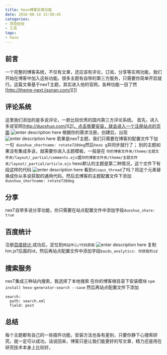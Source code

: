 ```yaml
---
title: hexo博客实用功能
date: 2016-08-14 15:50:45
categories:
- 项目经验
- 工具
tags: 
- hexo
---
```

## 前言
一个完整的博客系统，不仅有文章，还应该有评论，订阅，分享等实用功能，我们开始在博客中加入这些功能。很多主题有自带的第三方服务，只需要你简单开启就行。这篇文章基于nexT主题，其实进入他的官网，各种功能一目了然[http://theme-next.iissnan.com/][1]

## 评论系统
这里我们添加的是多说评论，一款比较优秀的国内第三方评论系统。
首先，进入多说官网[http://duoshuo.com/][2]，点击我要安装，就会进入一个注册站点的页面
![enter description here][3]
根据你的需求注册，创建后，出现
![enter description here][4]
若果是nexT主题，我们只需要在博客的配置文件下加一句` duoshuo_shortname: rotate720deg`然后`hexo g`并同步就行了；
别的主题如果没有集成多说，就需要你进入主题模板，一般是在
`你的博客文件夹/theme/主题文件夹/layout/_partial/comments.ejs`或`你的博客文件夹/theme/主题文件夹/layout/_partial/article.ejs`
hexo默认的主题是第二种情况，这个文件下有段这样的代码
![enter description here][5]
看到`disqus_thread`了吗？将这个元素替换成你从多说获取的通用代码，然后去博客的主题配置文件下添加` duoshuo_shortname: rotate720deg`

## 分享
nexT自带多说分享功能，你只需要在站点配置文件中添加字段`duoshuo_share: true`

## 百度统计
注册[百度统计][6],成功后，定位到`网站中心/代码获取`
![enter description here][7]
复制hm.js?后面的id，然后再站点配置文件中添加字段`baidu_analytics: 你获取的id`

## 搜索服务
nexT集成三种站内搜索，我选择了本地搜索
在你的博客根目录下安装模块
`npm install hexo-generator-search --save`
然后再站点配置文件下添加
```
search:
  path: search.xml
  field: post
```

## 总结
每个主题都有自己的一些插件功能，安装方法也各有差别，只要你静下心搜索研究，就一定可以成功。话说回来，博客只是让我们能更好的写文章，精力还是用在研究技术本身上比较好。

  [1]: http://theme-next.iissnan.com/
  [2]: http://duoshuo.com/
  [3]: /imgs/frontend/duoshuo1.png "duoshuo1.png"
  [4]: /imgs/frontend/duoshuo2.png "duoshuo2.png"
  [5]: /imgs/frontend/discuss.png "discuss.png"
  [6]: http://tongji.baidu.com/
  [7]: /imgs/frontend/tongji.png "tongji.png"
